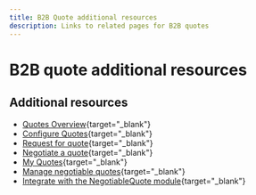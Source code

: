 ```yaml
---
title: B2B Quote additional resources
description: Links to related pages for B2B quotes
---
```

# B2B quote additional resources

## Additional resources

* [Quotes Overview](https://experienceleague.adobe.com/docs/commerce-admin/b2b/quotes/quotes.html){target="_blank"}
* [Configure Quotes](https://experienceleague.adobe.com/docs/commerce-admin/b2b/quotes/configure-quotes.html){target="_blank"}
* [Request for quote](https://experienceleague.adobe.com/docs/commerce-admin/b2b/quotes/quote-request.html){target="_blank"}
* [Negotiate a quote](https://experienceleague.adobe.com/docs/commerce-admin/b2b/quotes/quote-price-negotiation.html){target="_blank"}
* [My Quotes](https://experienceleague.adobe.com/docs/commerce-admin/b2b/quotes/account-dashboard-my-quotes.html){target="_blank"}
* [Manage negotiable quotes](https://developer.adobe.com/commerce/webapi/rest/b2b/negotiable-manage/){target="_blank"}
* [Integrate with the NegotiableQuote module](https://developer.adobe.com/commerce/webapi/rest/b2b/negotiable-quote/){target="_blank"}
